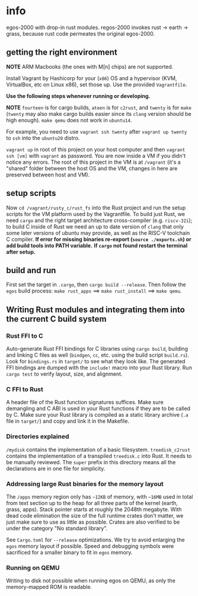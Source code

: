 # info
egos-2000 with drop-in rust modules. regos-2000 invokes rust -> earth -> grass, because rust code permeates the original egos-2000.

## getting the right environment
**NOTE** ARM Macbooks (the ones with M[n] chips) are not supported.

Install Vagrant by Hashicorp for your (`x86`) OS and a hypervisor (KVM, VirtualBox, etc on Linux x86), set those up. Use the provided `Vagrantfile`.

**Use the following steps whenever running or developing.**  

**NOTE** `fourteen` is for cargo builds, `ateen` is for `c2rust`, and `twenty` is for `make` (`twenty` may also make cargo builds easier since its `clang` version should be high enough). `make qemu` does not work in `ubuntu14`. 

For example, you need to use `vagrant ssh twenty` after `vagrant up twenty` to `ssh` into the `ubuntu20` distro.

`vagrant up` in root of this project on your host computer and then `vagrant ssh [vm]` with `vagrant` as password. You are now inside a VM if you didn't notice any errors. The root of this project in the VM is at `/vagrant` (it's a "shared" folder between the host OS and the VM, changes in here are preserved between host and VM). 

## setup scripts
Now `cd /vagrant/rusty_c/rust_fs` into the Rust project and run the setup scripts for the VM platform used by the Vagrantfile. To build just Rust, we need `cargo` and the right target architecture cross-compiler (e.g. `riscv-32i`); to build C inside of Rust we need an up to date version of `clang` that only some later versions of ubuntu may provide, as well as the RISC-V toolchain C compiler.
**If error for missing binaries re-export (`source ./exports.sh`) or add build tools into PATH variable.**
**If `cargo` not found restart the terminal after setup.**

## build and run 
First set the target in `.cargo`, then `cargo build --release`. Then follow the `egos` build process: `make rust_apps` ==> `make rust_install` ==> `make qemu`. 

## Writing Rust modules and integrating them into the current C build system
### Rust FFI to C
Auto-generate Rust FFI bindings for C libraries using `cargo build`, building and linking C files as well (`bindgen`, `cc`, etc. using the build script `build.rs`). Look for `bindings.rs` in `target/` to see what they look like. The generated FFI bindings are dumped with the `include!` macro into your Rust library. Run `cargo test` to verify layout, size, and alignment. 

### C FFI to Rust
A header file of the Rust function signatures suffices. Make sure demangling and C ABI is used in your Rust functions if they are to be called by C. Make sure your Rust library is compiled as a static library archive (`.a` file in `target/`) and copy and link it in the Makefile.

### Directories explained
`/mydisk` contains the implementation of a basic filesystem. `treedisk_c2rust` contains the implementation of a transpiled `treedisk.c` into Rust. It needs to be manually reviewed. The `super` prefix in this directory means all the declarations are in one file for simplicity.

### Addressing large Rust binaries for the memory layout
The `/apps` memory region only has `~12KB` of memory, with `~16MB` used in total from text section up to the heap for all three parts of the kernel (earth, grass, apps). Stack pointer starts at roughly the 2048th megabyte. With dead code elimination the size of the full runtime crates don't matter, we just make sure to use as little as possible. Crates are also verified to be under the category "No standard library".

See `Cargo.toml` for `--release` optimizations. We try to avoid enlarging the `egos` memory layout if possible. Speed and debugging symbols were sacrificed for a smaller binary to fit in `egos` memory.

### Running on QEMU
Writing to disk not possible when running egos on QEMU, as only the memory-mapped ROM is readable.